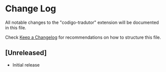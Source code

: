 # Change Log

All notable changes to the "codigo-tradutor" extension will be documented in this file.

Check [Keep a Changelog](http://keepachangelog.com/) for recommendations on how to structure this file.

## [Unreleased]

- Initial release